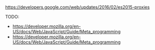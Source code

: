 https://developers.google.com/web/updates/2016/02/es2015-proxies

TODO:
- https://developer.mozilla.org/en-US/docs/Web/JavaScript/Guide/Meta_programming
- https://developer.mozilla.org/en-US/docs/Web/JavaScript/Guide/Meta_programming
